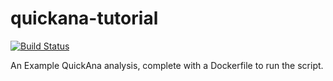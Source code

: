 # quickana-tutorial
[![Build Status](https://travis-ci.org/lukasheinrich/quickana-tutorial.svg?branch=master)](https://travis-ci.org/lukasheinrich/quickana-tutorial)

An Example QuickAna analysis, complete with a Dockerfile to run the script.
